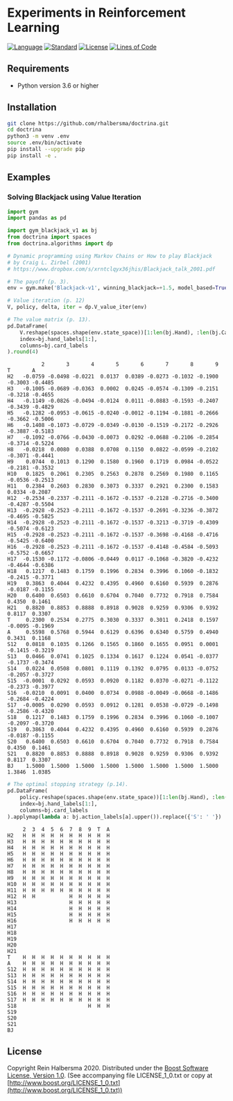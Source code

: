 # Experiments in Reinforcement Learning

[![Language](https://img.shields.io/badge/language-Python-blue.svg)](https://www.python.org/)
[![Standard](https://img.shields.io/badge/Python-3.6-blue.svg)](https://en.wikipedia.org/wiki/History_of_Python)
[![License](https://img.shields.io/badge/license-Boost-blue.svg)](https://opensource.org/licenses/BSL-1.0)
[![Lines of Code](https://tokei.rs/b1/github/rhalbersma/doctrina?category=code)](https://github.com/rhalbersma/doctrina)

## Requirements

- Python version 3.6 or higher

## Installation

```bash
git clone https://github.com/rhalbersma/doctrina.git
cd doctrina
python3 -m venv .env
source .env/bin/activate
pip install --upgrade pip
pip install -e .
```

## Examples

### Solving Blackjack using Value Iteration

```python
import gym
import pandas as pd

import gym_blackjack_v1 as bj
from doctrina import spaces
from doctrina.algorithms import dp

# Dynamic programming using Markov Chains or How to play Blackjack
# by Craig L. Zirbel (2001)
# https://www.dropbox.com/s/xrntclqyx36jhis/Blackjack_talk_2001.pdf

# The payoff (p. 3).
env = gym.make('Blackjack-v1', winning_blackjack=+1.5, model_based=True)

# Value iteration (p. 12)
V, policy, delta, iter = dp.V_value_iter(env)
```

```python
# The value matrix (p. 13).
pd.DataFrame(
    V.reshape(spaces.shape(env.state_space))[1:len(bj.Hand), :len(bj.Card)],
    index=bj.hand_labels[1:],
    columns=bj.card_labels
).round(4)
```

```
           2       3       4       5       6       7       8       9       T       A
H2   -0.0759 -0.0498 -0.0221  0.0137  0.0389 -0.0273 -0.1032 -0.1900 -0.3003 -0.4485
H3   -0.1005 -0.0689 -0.0363  0.0002  0.0245 -0.0574 -0.1309 -0.2151 -0.3218 -0.4655
H4   -0.1149 -0.0826 -0.0494 -0.0124  0.0111 -0.0883 -0.1593 -0.2407 -0.3439 -0.4829
H5   -0.1282 -0.0953 -0.0615 -0.0240 -0.0012 -0.1194 -0.1881 -0.2666 -0.3662 -0.5006
H6   -0.1408 -0.1073 -0.0729 -0.0349 -0.0130 -0.1519 -0.2172 -0.2926 -0.3887 -0.5183
H7   -0.1092 -0.0766 -0.0430 -0.0073  0.0292 -0.0688 -0.2106 -0.2854 -0.3714 -0.5224
H8   -0.0218  0.0080  0.0388  0.0708  0.1150  0.0822 -0.0599 -0.2102 -0.3071 -0.4441
H9    0.0744  0.1013  0.1290  0.1580  0.1960  0.1719  0.0984 -0.0522 -0.2181 -0.3532
H10   0.1825  0.2061  0.2305  0.2563  0.2878  0.2569  0.1980  0.1165 -0.0536 -0.2513
H11   0.2384  0.2603  0.2830  0.3073  0.3337  0.2921  0.2300  0.1583  0.0334 -0.2087
H12  -0.2534 -0.2337 -0.2111 -0.1672 -0.1537 -0.2128 -0.2716 -0.3400 -0.4287 -0.5504
H13  -0.2928 -0.2523 -0.2111 -0.1672 -0.1537 -0.2691 -0.3236 -0.3872 -0.4695 -0.5825
H14  -0.2928 -0.2523 -0.2111 -0.1672 -0.1537 -0.3213 -0.3719 -0.4309 -0.5074 -0.6123
H15  -0.2928 -0.2523 -0.2111 -0.1672 -0.1537 -0.3698 -0.4168 -0.4716 -0.5425 -0.6400
H16  -0.2928 -0.2523 -0.2111 -0.1672 -0.1537 -0.4148 -0.4584 -0.5093 -0.5752 -0.6657
H17  -0.1530 -0.1172 -0.0806 -0.0449  0.0117 -0.1068 -0.3820 -0.4232 -0.4644 -0.6386
H18   0.1217  0.1483  0.1759  0.1996  0.2834  0.3996  0.1060 -0.1832 -0.2415 -0.3771
H19   0.3863  0.4044  0.4232  0.4395  0.4960  0.6160  0.5939  0.2876 -0.0187 -0.1155
H20   0.6400  0.6503  0.6610  0.6704  0.7040  0.7732  0.7918  0.7584  0.4350  0.1461
H21   0.8820  0.8853  0.8888  0.8918  0.9028  0.9259  0.9306  0.9392  0.8117  0.3307
T     0.2300  0.2534  0.2775  0.3030  0.3337  0.3011  0.2418  0.1597 -0.0095 -0.1969
A     0.5598  0.5768  0.5944  0.6129  0.6396  0.6340  0.5759  0.4940  0.3431  0.1168
S12   0.0818  0.1035  0.1266  0.1565  0.1860  0.1655  0.0951  0.0001 -0.1415 -0.3219
S13   0.0466  0.0741  0.1025  0.1334  0.1617  0.1224  0.0541 -0.0377 -0.1737 -0.3474
S14   0.0224  0.0508  0.0801  0.1119  0.1392  0.0795  0.0133 -0.0752 -0.2057 -0.3727
S15  -0.0001  0.0292  0.0593  0.0920  0.1182  0.0370 -0.0271 -0.1122 -0.2373 -0.3977
S16  -0.0210  0.0091  0.0400  0.0734  0.0988 -0.0049 -0.0668 -0.1486 -0.2684 -0.4224
S17  -0.0005  0.0290  0.0593  0.0912  0.1281  0.0538 -0.0729 -0.1498 -0.2586 -0.4320
S18   0.1217  0.1483  0.1759  0.1996  0.2834  0.3996  0.1060 -0.1007 -0.2097 -0.3720
S19   0.3863  0.4044  0.4232  0.4395  0.4960  0.6160  0.5939  0.2876 -0.0187 -0.1155
S20   0.6400  0.6503  0.6610  0.6704  0.7040  0.7732  0.7918  0.7584  0.4350  0.1461
S21   0.8820  0.8853  0.8888  0.8918  0.9028  0.9259  0.9306  0.9392  0.8117  0.3307
BJ    1.5000  1.5000  1.5000  1.5000  1.5000  1.5000  1.5000  1.5000  1.3846  1.0385
```

```python
# The optimal stopping strategy (p.14).
pd.DataFrame(
    policy.reshape(spaces.shape(env.state_space))[1:len(bj.Hand), :len(bj.Card)],
    index=bj.hand_labels[1:],
    columns=bj.card_labels
).applymap(lambda a: bj.action_labels[a].upper()).replace({'S': ' '})
```

```
     2  3  4  5  6  7  8  9  T  A
H2   H  H  H  H  H  H  H  H  H  H
H3   H  H  H  H  H  H  H  H  H  H
H4   H  H  H  H  H  H  H  H  H  H
H5   H  H  H  H  H  H  H  H  H  H
H6   H  H  H  H  H  H  H  H  H  H
H7   H  H  H  H  H  H  H  H  H  H
H8   H  H  H  H  H  H  H  H  H  H
H9   H  H  H  H  H  H  H  H  H  H
H10  H  H  H  H  H  H  H  H  H  H
H11  H  H  H  H  H  H  H  H  H  H
H12  H  H           H  H  H  H  H
H13                 H  H  H  H  H
H14                 H  H  H  H  H
H15                 H  H  H  H  H
H16                 H  H  H  H  H
H17
H18
H19
H20
H21
T    H  H  H  H  H  H  H  H  H  H
A    H  H  H  H  H  H  H  H  H  H
S12  H  H  H  H  H  H  H  H  H  H
S13  H  H  H  H  H  H  H  H  H  H
S14  H  H  H  H  H  H  H  H  H  H
S15  H  H  H  H  H  H  H  H  H  H
S16  H  H  H  H  H  H  H  H  H  H
S17  H  H  H  H  H  H  H  H  H  H
S18                       H  H  H
S19
S20
S21
BJ
```

## License

Copyright Rein Halbersma 2020.
Distributed under the [Boost Software License, Version 1.0](http://www.boost.org/users/license.html).
(See accompanying file LICENSE_1_0.txt or copy at [http://www.boost.org/LICENSE_1_0.txt](http://www.boost.org/LICENSE_1_0.txt))
